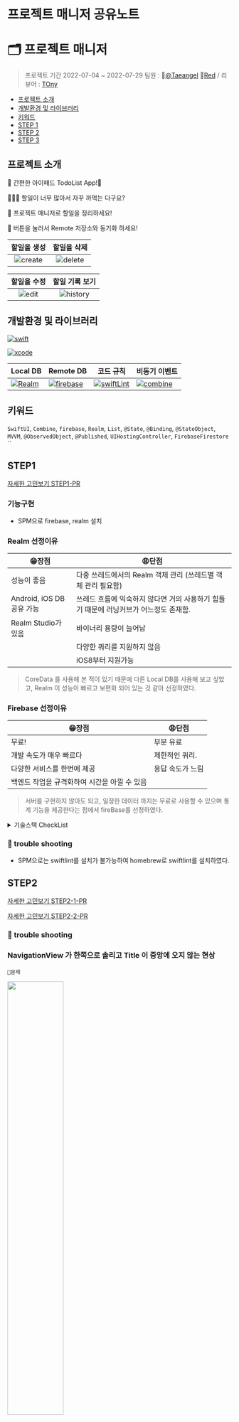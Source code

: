 # 프로젝트 매니저 공유노트
 
# 🗂 프로젝트 매니저
> 프로젝트 기간 2022-07-04 ~ 2022-07-29 
팀원 : 👼[@Taeangel](https://github.com/Taeangel) 🔴[Red](https://github.com/cherrishRed) / 리뷰어 : [TOny](https://github.com/Monsteel)

- [프로젝트 소개](#프로젝트-소개)
- [개발환경 및 라이브러리](#개발환경-및-라이브러리)
- [키워드](#키워드)
- [STEP 1](#step1)
- [STEP 2](#step2)
- [STEP 3](#step3)

## 프로젝트 소개
🌼 간편한 아이패드 TodoList App!🌼

🧑🏻‍💻 할일이 너무 많아서 자꾸 까먹는 다구요?

📱 프로젝트 매니저로 할일을 정리하세요!

🔵 버튼을 눌러서 Remote 저장소와 동기화 하세요!

|할일을 생성|할일을 삭제|
|:---:|:---:|
|![create](https://i.imgur.com/zzxxaAu.gif)|![delete](https://i.imgur.com/WCP50kd.gif)|

|할일을 수정|할일 기록 보기|
|:---:|:---:|
|![edit](https://i.imgur.com/SMW7wq5.gif)|![history](https://i.imgur.com/564jnuH.gif)

## 개발환경 및 라이브러리
[![swift](https://img.shields.io/badge/swift-5.6-orange?style=for-the-badge)]()

[![xcode](https://img.shields.io/badge/Xcode-15.5-blue?style=for-the-badge)]()

|Local DB|Remote DB|코드 규칙|비동기 이벤트|
|--|--|--|--|
|[![Realm](https://img.shields.io/badge/Realm-ff69b4?style=for-the-badge&logo=Realm)]()|[![firebase](https://img.shields.io/badge/firebase-008cff?style=for-the-badge&logo=Firebase)]()|[![swiftLint](https://img.shields.io/badge/swiftLint-333333?style=for-the-badge&logo=Swift)]()|[![combine](https://img.shields.io/badge/combine-orange?style=for-the-badge&logo=Swift)]()|


## 키워드
`SwiftUI`, `Combine`, `firebase`, `Realm`, `List`, `@State`, `@Binding`, `@StateObject`, `MVVM`, `@ObservedObject`, `@Published`, `UIHostingController`, `FirebaseFirestore` ``

## STEP1
[자세한 고민보기 STEP1-PR](https://github.com/yagom-academy/ios-project-manager/pull/154)
### 기능구현
- SPM으로 firebase, realm 설치 

### Realm 선정이유
|😁장점|😩단점|
|--|--|
|성능이 좋음|다중 쓰레드에서의 Realm 객체 관리 (쓰레드별 객체 관리 필요함)|
|Android, iOS DB 공유 가능|쓰레드 흐름에 익숙하지 않다면 거의 사용하기 힘들기 때문에 러닝커브가 어느정도 존재함.|
|Realm Studio가 있음|바이너리 용량이 늘어남|
||다양한 쿼리를 지원하지 않음|
||iOS8부터 지원가능|

> CoreData 를 사용해 본 적이 있기 때문에 다른 Local DB를 사용해 보고 싶었고, Realm 이 성능이 빠르고 보편화 되어 있는 것 같아 선정하였다.

### Firebase 선정이유
|😁장점|😩단점|
|--|--|
|무료!|부분 유료|
|개발 속도가 매우 빠르다|제한적인 쿼리.|
|다양한 서비스를 한번에 제공|응답 속도가 느림|
|백엔드 작업을 규격화하여 시간을 아낄 수 있음||

> 서버를 구현하지 않아도 되고, 일정한 데이터 까지는 무료로 사용할 수 있으며 통계 기능을 제공한다는 점에서 fireBase를 선정하였다. 

<details>
<summary>기술스택 CheckList</summary>
<div markdown="1">

`하위 버전 호환성에는 문제가 없는가?`
- [x] Realm - ios8 부터 사용 가능
- [x] Firebase - ios10 부터 사용이 가능
swiftUI 로 개발을 하기 때문에 타겟을 ios15로 설정하여 개발하므로 문제 없음.

`안정적으로 운용 가능한가?`
- [x] Realm - 멀티 쓰레드로 접근하지 않는 이상 안전하다고 생각
- [x] Firebase - 구글이 지원하기에 안전하다고 생각

`미래 지속가능성이 있는가?`
- [x] Realm - 앱 개발자들이 가장 많이 사용하고 있는 localDB이기 때문에 미래 지속가능성이 있을것 같다.
- [x] Firebase - 백엔드 보다는 프론트엔드 중심적으로 개발을 할 경우 좀더 특화되어 있기 때문에 앱의 초기단계나 공부를 할경우 다른 서버보다 활용도가 더 좋아 지속가능할 것 같다.

`리스크를 최소화 할 수 있는가? 알고있는 리스크는 무엇인가?`
- [x] Realm - 멀티 쓰레드 관리를 잘 해주면 리스크를 최소화 할 수 있을 것 같다. 
- [x] Firebase - 유로로 가면 비싸지지만 서버 개발자가 없어도 되니 합리적이라고 말 할 수도 있을 것 같다.

`어떤 의존성 관리도구를 사용하여 관리할 수 있는가?`
- [x] Realm - SPM, cocoaPod
- [x] Firebase - SPM, cocoaPod

`이 앱의 요구기능에 적절한 선택인가?`
> 간단한 서버 구현이고, 빅데이터를 다루지 않고, 범용성이 높은 API 들이기 때문에 적절한 선택이라고 생각된다. 
</div>
</details>

### 🚀 trouble shooting
- SPM으로는 swiftlint를 설치가 불가능하여 homebrew로 swiftlint를 설치하였다.

## STEP2

[자세한 고민보기 STEP2-1-PR](https://github.com/yagom-academy/ios-project-manager/pull/135)

[자세한 고민보기 STEP2-2-PR](https://github.com/yagom-academy/ios-project-manager/pull/147)

### 🚀 trouble shooting

### NavigationView 가 한쪽으로 솔리고 Title 이 중앙에 오지 않는 현상
`🤔문제`

<img src="https://i.imgur.com/SqV6YYH.png" width=50%>


Tablelet 모드에서 봤을 때 네비게이션 바가 한쪽으로 치우치는 일이 있었다. 
ipad 에서는 기본적으로 네비게이션바가 왼쪽에 있고 오른쪽에 content 가 뜨는 것이 기본이기에 이런 화면이 나온 것 같다.

`🥳해결`

```swift
.navigationViewStyle(.stack)
```
기본 스타일이 아닌 stack 스타일로 변경하고 
```swift
.navigationBarTitleDisplayMode(.inline)
```
title Mode 를 inline 으로 변경하여 문제를 해결 했다.


### NavigationView SafeArea
`🤔문제` 
위의 NavigationView 문제를 해결했는데 NavBar의 배경색이 예상했던 것과 달라서 배경색을 

```swift
init() {
  UINavigationBar.appearance().backgroundColor = UIColor.systemGray6
}
```
위의 코드로 추가해 주었다.
그런데 SafeArea 부분까지는 색이 채워지지 않는 문제가 있었다.

<img src="https://i.imgur.com/1LrexEz.png" width=50%>

`.edgesIgnoringSafeArea(.all)`, `.ignoringSafeArea(.all)` 등을 사용해도 해결되지 않았다.

`🥳해결`
```swift
 init() {
    let navigationBarApperance = UINavigationBarAppearance()
    navigationBarApperance.backgroundColor = UIColor.systemGray6
    UINavigationBar.appearance().scrollEdgeAppearance = navigationBarApperance
  }
```
위의 코드를 추가하여 문제를 해결했다. 

아직까지는 UIkit 코드를 사용하지 않고 순수 swiftUI 만으로 커스텀을 하기에 한계가 있는 것 같다. 
직접 NavigationBar 를 만드는 것도 좋겠다는 생각이 들었다.

### List의 Cell 의 inset
`🤔문제`

![](https://i.imgur.com/SlIHS6Y.png)
이와 같이 셀사이의 간견을 주고 싶었다. 
하지만 padding이나 Spacer()등을 활용해 보아도 cell사이의 간격을 줄 수 없었다. 

`🥳해결`
그래서 우선 cell의 배경색을 흰색으로 넣어주었다  
`.listStyle(.inset)` 을 사용하고, 
`.listRowSeparator(.hidden)` 으로 주어서 간격이 떨어져 보이게끔 (약간야매?)했다
좌우 여백은 `.padding(.horizontal, -24)` 를 주어 뷰를 구성하였다.

### EnvironmentObject vs ObservableObject 
`🤔문제`
처음에는 편하는 이유로 EnvironmentObject 를 사용해서 대부분의 데이터를 받았다. 
그런데 EnvironmentObject 는 전역적으로 사용되기 때문에 싱글톤 같은 느낌을 받았다.
할 수 있다면 데이터를 전역으로 공개하지 않는 것이 좋다고 생각되었다. 
`🥳해결`
ObservableObject로 변경하였다. 

EnvironmentObject 보다는 ObservableObject가 더 메모리상(?) 효율 적일 것 같은데 아직까지는 근거를 못찾았다. EnvironmentObject를 선언하면 싱글톤을 사용한 것처럼 되어 사용이 꺼려 졌었는데 EnvironmentObject을 선언한 하위뷰에서만 사용이 가능하기때문에 만약 하위뷰 전체에서 사용할 거라면 ObservableObject를 사용하여 계속 값을 넘겨 주는 것 보다는 EnvironmentObject를 사용하는 것이 더 깔끔하게 코드를 작성 할 수 있을 것이라 생각한다.

### updata 메서드 사용시 UI 업데이트 문제
`🤔문제`
```swift
class Todo: Identifiable, ObservableObject {
  let id: UUID
  @Published var title: String
  @Published var content: String
  @Published var date: Date
  @Published var status: Status
}

class TodoViewModel: ObservableObject {
  func creat(todo: Todo) {
    todoList.insert(Todo(title: todo.title, content: todo.content, status: .todo), at: 0)
}
  
func update(todo: Todo) {
  let willChangeTodo = todoList.filter { todo in
  todo.id == todo.id
    }
}      
    
 List { ForEach(viewModel.read(by: status)) { todo in
  DetailViewButton(viewModel: viewModel, todo: todo, isShowDetailView: $isShowDetailView)
 }   
    
```
업데이트 메서드를 구현하여 사용하였는데 값을 확인하면 ViewModel의값은 분명히 바뀌었는데 UI 업데이트를 하지 않았다. 
creat 메서드를 사용하였을때는 바로 화면에 List을 추가하여 바로 보여주었는데 왜 update 메서드를 사용하였을때는 화면에 List를 바로 업데이트 해주지 않는지 궁금하다. 
생각하기에는 내부 프로퍼티 값을 바꾸어 준 것은 Published가 감지를 못하나 싶어서 `ForEach(viewModel.read(by: status)`부분을 viewModel.todoList으로 바꾸어 주었는데 이경우에는 List화면이 꼬이긴 하나 바뀌기는 한다.

(여기서 말하는 List 가 꼬였다 함은 Title1 cell을 눌러보았는데, DetailView 로 이동하면 Title7 으로 내용이 뜬다던가... 하는 오류이다. 
마치 테이블 뷰에서 cell이 reuse 되어서 뷰의 내용이 꼬인것 같은 현상이 일어 난다ㅜ...)

`시도`
todoList가 수정이 되었을 때는 반응하지 않고 새로운 인스턴스 추가 삭제에만 반응을 했기 때문에, 수정된 객체를 찾아서 삭제하고 다시 삽입하는 방법으로 로직을 바꾸어서 작동하도록 하였다.


`🥳해결`
Todo(Model)를 직접적으로 수정하기 위해서 class 로 만들고 Observable을 붙여 주었었다.

클래스는 주소를 stack에 저장하고 데이터를 heap 에 저장하는데 있던 객체를 수정하면 stack 이 변하질 않으니 값이 변했다고 인지를 못한다. 
그래서 모델은 꼭 구조체로 만들어 주어야 변경에 대응할 수 있다. 

해결 방법을 알고나니 다양한 문제가 이것 때문에 발생한 것을 알 수 있었다.
처음엔 원인을 몰라서 로직을 수정해 해결을 했지만 근본적인 이유를 찾고 나서는 이로 인해 발생한 모든 문제가 해결 되었다. 

### MVVM
`🤔문제`
SwiftUI를 처음 써보기도 하였고 MVVM 디자인 패턴을 UIKIT에서도 많이 사용해 보지 못하여 현제 코드 상태가 MVVM 디자인 패턴에 맞는지 잘 모르겠다.
SwiftUI를 쓰다보니 View 를 많이 생성하게 되는데, 모든 View 가 ViewModel 을 가져야 하는 것인지 어느정도 까지 ViewModel 을 공유해도 되는지도 잘 모르겠다.
또 @State @Binding 등의 상태를 통해 action 을 수행하다 보니 View 마다 들고 있는 변수가 많아지고 마치 이 변수들이 flag 처럼 느껴져서 좋게 생각되지는 않았다. 

`🥳해결`
모든 View 가 ViewModel 을 가져야 하는 것인지 어느정도 까지 ViewModel 을 공유해도 되는지 에대해 이번 프로잭트 코드리뷰를 담당하신 토니의 조언을 구했을때는 Scene별로 ViewModel이 존재 하면 좋을 것 같다는 조언에 따라 이번프로잭트에서는 3개의 Scene이존재 하기 때문에 3개의 ViewModel을 두현 하였다. 하지만 무조건 Scene별로 하나의 ViewModel을 생성하기 보다는 팀적으로 합의를 하고 그 기준에 맞추어 ViewModel을 구성해야 겠다.

@State를 사용하여 바인딩 값을 전달해 주는것은 flag로 보기 보다는 특정 부분의 값만을 변경하려는 SwiftUI의 특징으로 보아야 겠다.

### file 분리 
`🤔문제`
SwiftUI 를 사용하다보니 View를 자잘하게 나눠지게 되었는데 이에 따른 파일 분리를 어떻게 해야 하는지 아직 잘 모르겠다.

`🥳해결`
최종적인 Scene을 보여주는 파일들을 Scene으로 분리하였고 안에 view들은 View파일을 만들고 그 안에 파일을 하나 더 만들어 좀더 보기 좋게 파일을 분리 하였다.

### Gesture가 작동하지 않는 문제
`🤔문제`
하나의 버튼에 LongPressGesture 와 TapGesture 를 추가해 주었는데, 작동하지 않았다.

`🥳해결`
우선 제스쳐를 두개로 나눠주는 시점에서 Button 타입을 사용할 필요성이 없었다.
SwiftUI 에서는 코드의 순서도 중요해서 LongPressGesture 를 먼저 배치하면 TapGesture 를 인지하지 못해서 발생한 오류 였다.

### service 를 어떻게 넘겨야 하는가? 
`🤔문제`
이번 프로젝트에서 todoService라는 개념을 만들어 주었는데 이 todoService는 모든 뷰모델에서 공통되게 가지고 있어야 한다. 그래서 view가 이동할 떄마다 todoService를 넘겨 주엇는데 이렇게 되면 코드가 복잡해지는 문제가 발생하였다.
![](https://i.imgur.com/6NZpask.png)

`🥳해결`
해당 뷰의 하위뷰에서 전체적으로 사용해야할 경우 @EnvironmentObject를 사용하는 것이 더 합리적 일것이라는 의견을 받았다. 그러나 이번 프로잭트에서는 한번만 todoService를 넘겨주어도 되기 때문에 @ObjectedObject를 사용하여 todoService를 넘겨 주었다.


### EditViewButton의 isShowEditView을 상위 뷰에서 주입문제
`🤔문제`

원래 로직에서는 상위뷰에서 isShowEditView를 선언하고 List 마다 가지고 있는 하위뷰인 EditViewButton에서 binding으로 값을 전달받아 상위뷰에서 주입해 주는 방식으로 구현하였다.

이렇게 되면 상위뷰에서 isShowEditView 값을 true로 전달하면 모든 EditViewButton의 isShowEditView 값이 true가 되어 여러 EditView가 띄워져 가장먼저 띄워진 각 status의 첫번째 뷰가 띄워지는 것 같았다.

`🥳해결`
isShowEditView의 값을 상위뷰에서 EditViewButton으로 전달하지 않고 EditViewButton 자체적으로 isShowEditView를 @State으로 선언하여 전체 EditViewButton에 값을 전달하는 것이 아니라 선택한 EditViewButton에만 true를 바꾸도록 수정하여 문제를 해결하였다.

### ViewModel 과 Service 
`🤔문제`
하나의 View(여기선 scene)가 ViewModel을 가지도록 구현을 하였다. 모든 ViewModel이 하나의 service를 의존성 주입 형태로 받고 있는데, viewModel들을 생성하는 부분이 제각각 이다 보니 이 service 프로퍼티를 넘겨주어야 해서, service 프로퍼티가 외부에 나와잇는 경우가 생겼다.

(viewModel 이 아닌 그냥 view 상단에)
저희가 보기엔 이 그림이 깔끔하진 않다는 생각이 들었다

또 service가 view에 있다보니 이것을 사용하게 되었다.
지금 todoListView의 경우 AppView의 하위 View 인데, ViewModel을 가지지 않고 되도록 closure를 넘겨서 처리하려고 하였으나, List가 값이 바뀔 때 마다 갱신이 되어야 하는데 closure는 이 역할을 충분히 하지 못해서 결국엔 service를 사용하게 되었습니다. 

이 부분의 로직이 저희가 보기엔 MVVM에서 깔끔한 형태가 아닌 것 같아 어떻게 수정을 해야 하는지 조언을 얻고 싶습니다. 

`🥳해결`
아직 MVVM패턴에 대한 이해가 완벽하지 않아 생긴 문제였다. 각 뷰가 각자의 뷰모델을 가지게 수정을 하여 뷰에서 service를 직접적으로 사용하지않고 각 뷰가 뷰모데의 해당 뷰모델을 사용하게하여 수정하였다. 이렇게 뷰모델을 설정하고 뷰모델들은 파사드 패턴으로구현하여 뷰에서 서비스를 넘기지 않고 뷰모델 내에서 넘기도록 수정하여 뷰에서는 뷰모델만을 넘기게하여 문제를 해결했다. 


### realm primaryKey 
`🤔문제`
realm Model 객체를 만들었는데, primaryKey 를 꼭 설정해야 한다는 공식문서의 지침을 보고
```swift
@Persisted(primaryKey: true) var id: UUID
```
이렇게 key 값을 설정해 주었더니 
Realm() 을 불러오는 과정에서 부터 오류가 났다.  
결국에 false로 값을 바꿔서 key 값을 설정해 주지 않았더니, 문제가 해결 되었지만 공식문서의 지침을 따르면서 문제를 해결하고 싶었다. 

`🥳해결`
이미 키 값이 존재하지 않는 상태로 정보를 저장한 이력이 있어서 모델을 수정하고 정상적으로 작동하려면 마이그레이션이 필요했다. 
```swift
let realmConfigure = Realm.Configuration(schemaVersion: 2)
Realm.Configuration.defaultConfiguration = realmConfigure
```
위의 코드로 realm 의 자동 마이그레이션으로 문제를 해결했다.

### ViewModel 이 View 의 상태를 들고 있어야 하는 점
`🤔문제`
View의 상태값을 ViewModel이 알고 있어야 한다생각 하는데 그렇게 하려면 모든 상태값을 가지는 뷰는 ViewModel을 가지고 있어야 한다 그래서 ViewModel에 state를 가지고 View에 Biding으로 값을 넣어주었더니 Biding 값을 추적해보았을 때, Binding 값을 바꿨음에도 값 자체가 바뀌지 않는 현상이 일어났다.

`🥳해결`
하위뷰가 상위뷰를 알 수 있는 방법은 클로저 밖에 없다 판단하여 뷰에서 State Binding으로 사용한 값들에 대해서는 클로저를 사용했다.

## STEP3

[자세한 고민보기 STEP3-PR](https://github.com/yagom-academy/ios-project-manager/pull/154)

### 뷰와 뷰모델이 1:1 대응이 되게 MVVM 수정 
저번 스탭까지는 Scene별로 뷰모델을 하나씩 가지게 해여 뷰모델이 여러 뷰를 처리하도록 되어 있었다. 이번스탭부터는 뷰와 뷰모델이 1:1 대응이 되게 로직을 변경하고 뷰모델은 파사드 패턴으로 구현하여 뷰에서 다음 뷰로 넘어갈 때에는 그 해당 뷰의 뷰모델만을 전달해 주는 방식으로 변경 했다. 이런 방식으로 변경하였더니 appViewModel의 todoList 값을 변경해 주었는데도 listViewModel 값이 변경되지 않던 문제가 발생하였다. 그래서 appViewModel 안에 있는 다른 ViewModel들을 연산프로퍼티로 변경하여 appViewModel의 todoList값이 변경되면 listViewModel의 값이 변경되 도록 수정하였다

### fireBase와 realm의 연동
`🤔문제`
fireBase와 realm의 연동상태는 
처음에 앱을 시작했을때 firebase에 있는 데이터를 가져와서 갱신해주고 
그 다음에 CRUD 시 Raealm과 firebase를 둘다 각각 업데이트를 해주고 
특정 버튼(NavigationBar 의 초록버튼)을 누를경우 realm의 데이터를 모두 삭제하고
firebase에 있는 데이터를 가져오는 방식으로 구현하였다.

이러한 방식의 문제점은 각각 수정을 해주기 때문에 데이터의 무결성이 깨진다는 것과 sync 버튼을 누를 때마다 realm 을 모두 지우고 firebase 의 모든 값을 가져오기 때문에 비용이 많이 든다는 점이다.

`🥳해결`
`🔴 추후 피드백 받고 수정 예정` 

### swiftUI layout
`🤔문제`
`todo`의 기록이 저장되는 `historyView`가 popOver 형식으로 화면에 나타나고 있는데, View의 frame 값을 미리 정해주지 않으면 화면에 리스트가 나타나지 않는 오류가 있었다.
[오류의 원인](https://stackoverflow.com/questions/61228002/navigationview-in-ipad-popover-does-not-work-properly-in-swiftui)

frame 값이 미리 지정해 주어야 하기 때문에 Text 의 길이에 따른 frame 의 width 를 정해주고 싶다. (마치 UIkit 의 autolayOut 처럼)

`🥳해결`
`🔴 추후 피드백 받고 수정 예정` 

### firebase 비동기 방식

처음에 firebase의 getDocuments를 했을때 값이 잘 받아와 졌었다(print로 찍었을때), 그래서 그대로 firebase의 read 메서드를 만들어 사용하였는데 값이 분명히 받아와 졌는데 화면에 값이 띄워지지 않는 오류가 있었다. 이 문제는 firebase의 getDocuments가 비동기 방식이라 발생한 문제였다.
